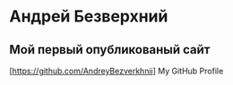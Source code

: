 # Андрей Безверхний
## Мой первый опубликованый сайт
[https://github.com/AndreyBezverkhnii] My GitHub Profile

